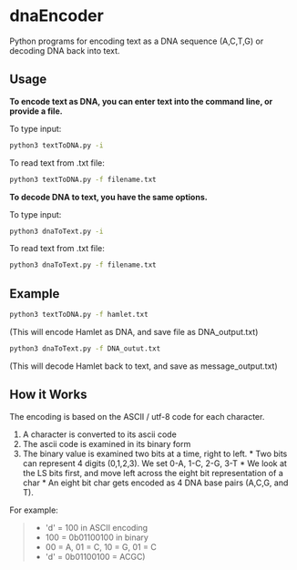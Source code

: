 # dnaEncoder
Python programs for encoding text as a DNA sequence (A,C,T,G) or decoding DNA back into text.

## Usage

**To encode text as DNA, you can enter text into the command line, or provide a file.**

To type input:
```bash
python3 textToDNA.py -i
```
To read text from .txt file:
```bash
python3 textToDNA.py -f filename.txt
```

**To decode DNA to text, you have the same options.**

To type input:
```bash
python3 dnaToText.py -i
```
To read text from .txt file:
```bash
python3 dnaToText.py -f filename.txt
```

## Example

```bash
python3 textToDNA.py -f hamlet.txt
```
(This will encode Hamlet as DNA, and save file as DNA_output.txt)

```bash
python3 dnaToText.py -f DNA_outut.txt
```

(This will decode Hamlet back to text, and save as message_output.txt)

## How it Works

The encoding is based on the ASCII / utf-8 code for each character.

  1. A character is converted to its ascii code
  2. The ascii code is examined in its binary form
  3. The binary value is examined two bits at a time, right to left.
    * Two bits can represent 4 digits (0,1,2,3). We set 0-A, 1-C, 2-G, 3-T
    * We look at the LS bits first, and move left across the eight bit representation of a char
    * An eight bit char gets encoded as 4 DNA base pairs (A,C,G, and T).
  
  For example:
  >  * 'd' = 100 in ASCII encoding
  >  * 100 = 0b01100100 in binary
  >  * 00 = A, 01 = C, 10 = G, 01 = C
  >  * 'd' = 0b01100100 = ACGC)
  
 
